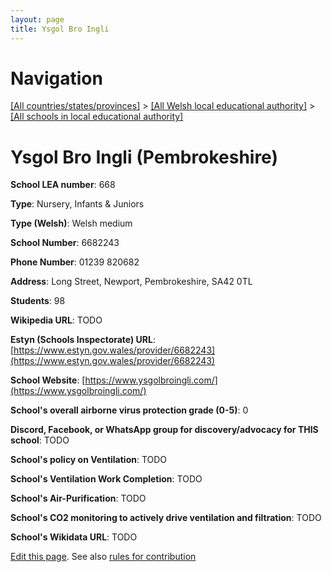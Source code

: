 ```yaml
---
layout: page
title: Ysgol Bro Ingli
---
```

# Navigation

[[All countries/states/provinces]](../../..) > [[All Welsh local educational authority]](../..) > [[All schools in local educational authority]](..)

# Ysgol Bro Ingli (Pembrokeshire)

**School LEA number**: 668

**Type**: Nursery, Infants & Juniors

**Type (Welsh)**: Welsh medium

**School Number**: 6682243

**Phone Number**: 01239 820682

**Address**: Long Street, Newport, Pembrokeshire, SA42 0TL

**Students**: 98

**Wikipedia URL**: TODO

**Estyn (Schools Inspectorate) URL**: [https://www.estyn.gov.wales/provider/6682243](https://www.estyn.gov.wales/provider/6682243)

**School Website**: [https://www.ysgolbroingli.com/](https://www.ysgolbroingli.com/)

**School's overall airborne virus protection grade (0-5)**: 0

**Discord, Facebook, or WhatsApp group for discovery/advocacy for THIS school**: TODO

**School's policy on Ventilation**: TODO

**School's Ventilation Work Completion**: TODO

**School's Air-Purification**: TODO

**School's CO2 monitoring to actively drive ventilation and filtration**: TODO

**School's Wikidata URL**: TODO




[Edit this page](https://github.com/VentilationProject/Wales/edit/prif/./Pembrokeshire/Ysgol_Bro_Ingli.md). See also [rules for contribution](../../../contribution-rules/)